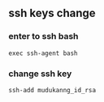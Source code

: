 ## ssh keys change
### enter to ssh bash
`exec ssh-agent bash`
### change ssh key
`ssh-add mudukanng_id_rsa`